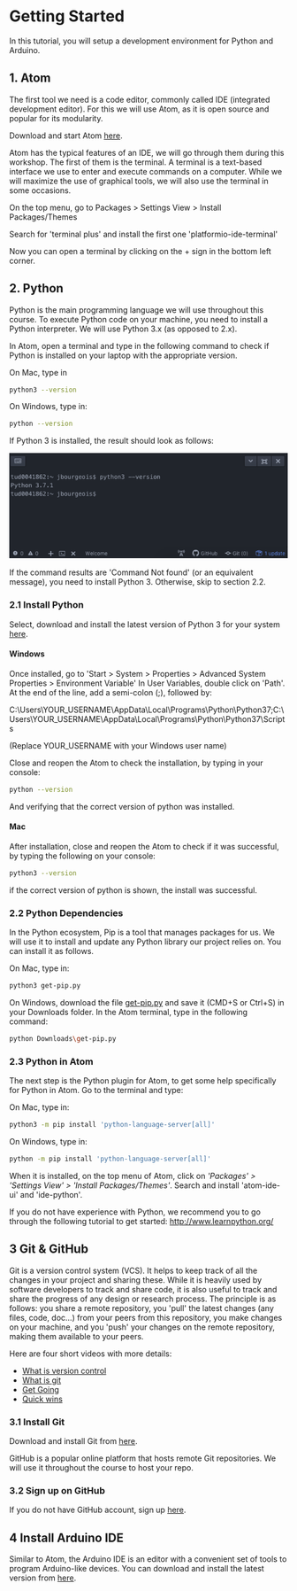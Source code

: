 # Getting Started

In this tutorial, you will setup a development environment for Python and Arduino.

## 1. Atom

The first tool we need is a code editor, commonly called IDE (integrated
development editor). For this we will use Atom, as it is open source and popular
for its modularity.

Download and start Atom <a href="https://atom.io/" target="_blank">here</a>.

Atom has the typical features of an IDE, we will go through them during this workshop.
The first of them is the terminal. A terminal is a text-based interface we use
to enter and execute commands on a computer. While we will maximize the use of
graphical tools, we will also use the terminal in some occasions.

On the top menu, go to Packages > Settings View > Install Packages/Themes

Search for 'terminal plus' and install the first one 'platformio-ide-terminal'

Now you can open a terminal by clicking on the + sign in the bottom left corner.

## 2. Python

Python is the main programming language we will use throughout this course. To
execute Python code on your machine, you need to install a Python interpreter.
We will use Python 3.x (as opposed to 2.x).

In Atom, open a terminal and type in the following command to check if Python is
installed on your laptop with the appropriate version.

On Mac, type in

```bash
python3 --version
```

On Windows, type in:

```bash
python --version
```

If Python 3 is installed, the result should look as follows:

![Flowchart Push Button](images/check_python_version.png)

If the command results are 'Command Not found' (or an equivalent message), you need
to install Python 3. Otherwise, skip to section 2.2.

### 2.1 Install Python

Select, download and install the latest version of Python 3 for your system
<a href="https://www.python.org/downloads/release/python-372/" target="_blank">here</a>.

#### Windows

Once installed, go to 'Start > System > Properties > Advanced System Properties >
Environment Variable' In User Variables, double click on 'Path'. At the end of
the line, add a semi-colon (;<zero-width space>), followed by:


C:\Users\YOUR_USERNAME\AppData\Local\Programs\Python\Python37;C:\Users\YOUR_USERNAME\AppData\Local\Programs\Python\Python37\Scripts

(Replace YOUR_USERNAME with your Windows user name)

Close and reopen the Atom to check the installation, by typing in your console:

```bash
python --version
```

And verifying that the correct version of python was installed.

#### Mac

After installation, close and reopen the Atom to check if it was successful, by typing the following on your console:

```bash
python3 --version
```

if the correct version of python is shown, the install was successful.

### 2.2 Python Dependencies

In the Python ecosystem, Pip is a tool that manages packages for us. We will use
it to install and update any Python library our project relies on. You can
install it as follows.

On Mac, type in:

```bash
python3 get-pip.py
```

On Windows, download the file <a href="https://bootstrap.pypa.io/get-pip.py" target="_blank">get-pip.py</a>
and save it (CMD+S or Ctrl+S) in your Downloads folder. In the Atom terminal, type in the
following command:

```bash
python Downloads\get-pip.py
```

### 2.3 Python in Atom

The next step is the Python plugin for Atom, to get some help specifically for
Python in Atom. Go to the terminal and type:

On Mac, type in:

```bash
python3 -m pip install 'python-language-server[all]'
```

On Windows, type in:

```bash
python -m pip install 'python-language-server[all]'
```

When it is installed, on the top menu of Atom, click on *'Packages' >
'Settings View' > 'Install Packages/Themes'*. Search and install 'atom-ide-ui'
and 'ide-python'.

If you do not have experience with Python, we recommend you to go through the following tutorial
to get started: <a href="http://www.learnpython.org/" target="_blank">http://www.learnpython.org/</a>


## 3 Git & GitHub

Git is a version control system (VCS). It helps to keep track of all the  changes
in your project and sharing these. While it is heavily used by software developers to
track and share code, it is also useful to track and share the progress of any
design or research process. The principle is as follows: you share a remote
repository, you 'pull' the latest changes (any files, code, doc...) from your
peers from this repository, you make changes on your machine, and you 'push' your
changes on the remote repository, making them available to your peers.

Here are four short videos with more details:

* <a href="https://git-scm.com/video/what-is-version-control" target="_blank">What is version control</a>
* <a href="https://git-scm.com/video/what-is-git" target="_blank">What is git</a>
* <a href="https://git-scm.com/video/get-going" target="_blank">Get Going</a>
* <a href="https://git-scm.com/video/quick-wins" target="_blank">Quick wins</a>


### 3.1 Install Git

Download and install Git from <a href="https://git-scm.com/download" target="_blank">here</a>.

GitHub is a popular online platform that hosts remote Git repositories.
We will use it throughout the course to host your repo.

### 3.2 Sign up on GitHub

If you do not have GitHub account, sign up
<a href="https://github.com/" target="_blank">here</a>.


## 4 Install Arduino IDE

Similar to Atom, the Arduino IDE is an editor with a convenient set of tools to program
Arduino-like devices. You can download and install the latest version from
<a href="https://www.arduino.cc/en/Main/Software" target="_blank">here</a>.
